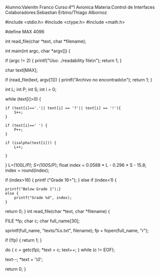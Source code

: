 Alumno:Valenitn Franco
Curso:4°1 Avionica 
Materia:Control de Interfaces
Colaboradores:Sebastian Erbino/Thiago Albornoz

#include <stdio.h> #include <ctype.h> #include <math.h>

#define MAX 4096

int read_file(char *text, char *filename);

int main(int argc, char *argv[]) {

if (argc != 2) {
    printf("Uso: ./readability file\n");
    return 1;
}

char text[MAX];

if (read_file(text, argv[1])) {
    printf("Archivo no encontrado\n");
    return 1;
}

int L;
int P;
int S;
int i = 0;

while (text[i]>0) {

    if (text[i]=='.'|| text[i] == '?'|| text[i] == '!'){
        S++;
    }

    if (text[i]==' ') {
        P++; 
    }

    if (isalpha(text[i])) {
        L++;

    }
}
L=(100*L/P);
S=(100*S/P);
float index = 0.0588 * L - 0.296 * S - 15.8;   
index = round(index);

if (index>16) {
    printf ("Grade 16+");
}
else if (index<1) {

    printf("Below Grade 1");}
    else {
        printf("Grade %d", index);
    }
return 0;
}
int read_file(char *text, char *filename) {

FILE *fp;
char c;
char full_name[30];

sprintf(full_name, "texts/%s.txt", filename);
fp = fopen(full_name, "r");

if (!fp) {
    return 1;
} 

do {
    c = getc(fp);
    *text = c;
    text++;
} while (c != EOF);

text--;
*text = '\0';

return 0;
}
